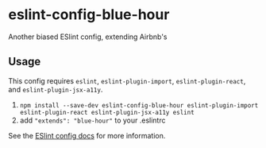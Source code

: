 # eslint-config-blue-hour

Another biased ESlint config, extending Airbnb's

## Usage

This config requires `eslint`, `eslint-plugin-import`, `eslint-plugin-react`, and `eslint-plugin-jsx-a11y`.

1. `npm install --save-dev eslint-config-blue-hour eslint-plugin-import eslint-plugin-react eslint-plugin-jsx-a11y eslint`
2. add `"extends": "blue-hour"` to your .eslintrc

See the [ESlint config docs](http://eslint.org/docs/user-guide/configuring#extending-configuration-files)
for more information.
